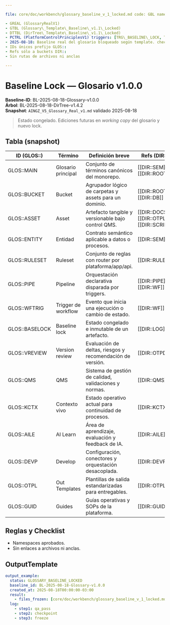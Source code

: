 ```yaml
---

file: core/doc/workbench/glossary_baseline_v_1_locked.md code: GBL name: GlossaryBaselineV1 version: v1.0.0 date: 2025-08-18 owner: AingZ\_Platform · RwB status: locked referencias:

- GREAL (GlossaryRealV1)
- GTBL (Glossary\_Template\_Baseline\_v1.1\_Locked)
- DTTBL (DirTree\_Template\_Baseline\_v1.1\_Locked)
- PCTRL (PlatformControlPrinciplesV1) triggers: [TRG\_BASELINE\_LOCK, TRG\_GLOSSARY] cambios:
- 2025-08-18: Baseline real del glosario bloqueado según template. checks:
- IDs únicos prefijo GLOS::
- Refs sólo a buckets DIR::
- Sin rutas de archivos ni anclas

---
```


# Baseline Lock — Glosario v1.0.0

**Baseline-ID**: BL-2025-08-18-Glossary-v1.0.0\
**Árbol**: BL-2025-08-18-DirTree-v1.4.2\
**Snapshot**: `AINGZ_V5_Glossary_Real_v1.md` validado 2025-08-18

> Estado congelado. Ediciones futuras en *working copy* del glosario y nuevo lock.

## Tabla (snapshot)

| ID (GLOS::)    | Término             | Definición breve                                          | Refs (DIR::)                                 | Sinónimos           | Tags            |
| -------------- | ------------------- | --------------------------------------------------------- | -------------------------------------------- | ------------------- | --------------- |
| GLOS::MAIN     | Glosario principal  | Conjunto de términos canónicos del monorepo.              | [[DIR::SEM]], [[DIR::ROOT]]                  | vocabulario         | #glosario       |
| GLOS::BUCKET   | Bucket              | Agrupador lógico de carpetas y assets para un dominio.    | [[DIR::ROOT]], [[DIR::DB]]                   | carpeta lógica      | #estructura     |
| GLOS::ASSET    | Asset               | Artefacto tangible y versionable bajo control QMS.        | [[DIR::DOCS]], [[DIR::OTPL]], [[DIR::SCRIP]] | artefacto           | #artefacto      |
| GLOS::ENTITY   | Entidad             | Contrato semántico aplicable a datos o procesos.          | [[DIR::SEM]]                                 | concepto            | #semantica      |
| GLOS::RULESET  | Ruleset             | Conjunto de reglas con router por plataforma/app/api.     | [[DIR::RULE]]                                | políticas           | #gobierno       |
| GLOS::PIPE     | Pipeline            | Orquestación declarativa disparada por triggers.          | [[DIR::PIPE]], [[DIR::WF]]                   | flujo               | #orquestacion   |
| GLOS::WFTRIG   | Trigger de workflow | Evento que inicia una ejecución o cambio de estado.       | [[DIR::WF]]                                  | disparador          | #workflow       |
| GLOS::BASELOCK | Baseline lock       | Estado congelado e inmutable de un artefacto.             | [[DIR::LOG]]                                 | freeze              | #qms            |
| GLOS::VREVIEW  | Version review      | Evaluación de deltas, riesgos y recomendación de versión. | [[DIR::OTPD]]                                | revisión de versión | #qms            |
| GLOS::QMS      | QMS                 | Sistema de gestión de calidad, validaciones y normas.     | [[DIR::QMS]]                                 | calidad             | #qms            |
| GLOS::KCTX     | Contexto vivo       | Estado operativo actual para continuidad de procesos.     | [[DIR::KCTX]]                                | estado activo       | #operacion      |
| GLOS::AILE     | AI Learn            | Área de aprendizaje, evaluación y feedback de IA.         | [[DIR::AILE]]                                | mlops               | #ia             |
| GLOS::DEVP     | Develop             | Configuración, conectores y orquestación desacoplada.     | [[DIR::DEVP]]                                | devops              | #plataforma     |
| GLOS::OTPL     | Out Templates       | Plantillas de salida estandarizadas para entregables.     | [[DIR::OTPL]]                                | templates           | #documentacion  |
| GLOS::GUID     | Guides              | Guías operativas y SOPs de la plataforma.                 | [[DIR::GUID]]                                | manuales            | #procedimientos |

## Reglas y Checklist

- Namespaces aprobados.
- Sin enlaces a archivos ni anclas.

## OutputTemplate

```yaml
output_example:
  status: GLOSSARY_BASELINE_LOCKED
  baseline_id: BL-2025-08-18-Glossary-v1.0.0
  created_at: 2025-08-18T00:00:00-03:00
  result:
    - files_frozen: [core/doc/workbench/glossary_baseline_v_1_locked.md]
  log:
    - step1: qa_pass
    - step2: checkpoint
    - step3: freeze
```

